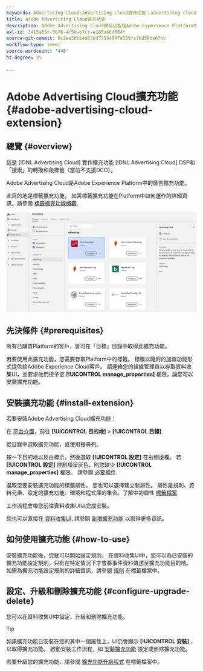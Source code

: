 ```yaml
---
keywords: Advertising Cloud;advertising cloud擴充功能；advertising cloud目的地
title: Adobe Advertising Cloud擴充功能
description: Adobe Advertising Cloud擴充功能是Adobe Experience Platform中的廣告目的地。 如需擴充功能的詳細資訊，請參閱Exchange上的擴充功能頁面。
exl-id: 3415a85f-5678-4f5b-b7cf-e185a66d084f
source-git-commit: 0c2ee3bbb4d85bd755b4847a509fc7bd50ba67bc
workflow-type: tm+mt
source-wordcount: '440'
ht-degree: 3%

---
```


# Adobe Advertising Cloud擴充功能 {#adobe-advertising-cloud-extension}

## 總覽 {#overview}

這是 [!DNL Advertising Cloud] 實作擴充功能 [!DNL Advertising Cloud] DSP和「搜索」的轉換和段標籤（當前不支援DCO）。

Adobe Advertising Cloud是Adobe Experience Platform中的廣告擴充功能。

此目的地是標籤擴充功能。 如需標籤擴充功能在Platform中如何運作的詳細資訊，請參閱 [標籤擴充功能概觀](../launch-extensions/overview.md).

![Adobe Advertising Cloud擴充功能](../../assets/catalog/advertising/adobe-advertising-cloud/catalog.png)

## 先決條件 {#prerequisites}

所有已購買Platform的客戶，皆可在「目標」目錄中取得此擴充功能。

若要使用此擴充功能，您需要存取Platform中的標籤。 標籤以隨附的加值功能形式提供給Adobe Experience Cloud客戶。 請連絡您的組織管理員以存取資料收集UI，並要求他們授予您 **[!UICONTROL manage_properties]** 權限，讓您可以安裝擴充功能。

## 安裝擴充功能 {#install-extension}

若要安裝Adobe Advertising Cloud擴充功能：

在 [平台介面](https://platform.adobe.com/)，前往 **[!UICONTROL 目的地]** > **[!UICONTROL 目錄]**.

從目錄中選取擴充功能，或使用搜尋列。

按一下目的地以反白標示，然後選取 **[!UICONTROL 設定]** 在右側邊欄。 若 **[!UICONTROL 設定]** 控制項呈灰色，則您缺少 **[!UICONTROL manage_properties]** 權限。 請參閱 [必要條件](#prerequisites).

選取您要安裝擴充功能的標籤屬性。 您也可以選擇建立新屬性。 屬性是規則、資料元素、設定的擴充功能、環境和程式庫的集合。了解中的屬性 [標籤檔案](../../../tags/ui/administration/companies-and-properties.md).

工作流程會帶您前往資料收集UI以完成安裝。

您也可以直接在 [資料收集UI](https://experience.adobe.com/#/data-collection/). 請參閱 [新增擴充功能](../../../tags/ui/managing-resources/extensions/overview.md#add-a-new-extension) 以取得更多資訊。

## 如何使用擴充功能 {#how-to-use}

安裝擴充功能後，您就可以開始設定規則。 在資料收集UI中，您可以為已安裝的擴充功能設定規則，只有在特定情況下才會將事件資料傳送至擴充功能目的地。 如需為擴充功能設定規則的詳細資訊，請參閱 [規則](../../../tags/ui/managing-resources/rules.md) 在標籤檔案中。

## 設定、升級和刪除擴充功能 {#configure-upgrade-delete}

您可以在資料收集UI中設定、升級和刪除擴充功能。

>[!TIP]
>
>如果擴充功能已安裝在您的其中一個屬性上，UI仍會顯示 **[!UICONTROL 安裝]** ，以取得擴充功能。 啟動安裝工作流程，如 [安裝擴充功能](#install-extension) 設定或刪除擴充功能。

若要升級您的擴充功能，請參閱 [擴充功能升級程式](../../../tags/ui/managing-resources/extensions/extension-upgrade.md) 在標籤檔案中。

